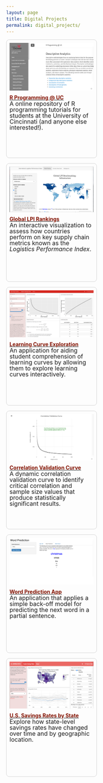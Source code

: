```yaml
---
layout: page
title: Digital Projects
permalink: digital_projects/
---
```


<STYLE TYPE="text/css"> 
<!-- 
.nomargin {
  margin-top: 0px;
  margin-bottom: 0px;
  padding: 0px;
}

.headmargin {
  margin-top: 10px;
  margin-bottom: 0px;
  padding: 0px;
}


--> 
</STYLE>



<div style="width: 100%;">

<div style="float: left; width: 45%; margin-right: 1em; margin-bottom: 1em; border: thin solid lightgray; border-radius: 8px; padding: 8px; height: 300px;">

<a href="http://uc-r.github.io/">
  <img src="/public/images/projects/uc-r_project.png" style="display: block; margin: auto;" />
</a>

<h4 class="headmargin">
  <a href="http://uc-r.github.io/">
    <font color="#821122;">R Programming @ UC</font></a>
</h4>

<p class="nomargin" style="line-height:1.0">
  <font size="3">
    A online repository of R programming tutorials for students at the University of Cincinnati (and anyone else interested!).
  </font>
</p>

</div>

 
<div style="float: left; width: 45%; margin-right: 1em; margin-bottom: 1em; border: thin solid lightgray; border-radius: 8px; padding: 8px; height: 300px;">

<a href="https://bradleyboehmke.shinyapps.io/LPI_Rankings/">
<img src="/public/images/projects/lpi-rankings.png" style="display: block; margin: auto;" />
</a>

<h4 class="headmargin">
  <a href="https://bradleyboehmke.shinyapps.io/LPI_Rankings/">
    <font color="#821122;">Global LPI Rankings</font></a></h4>

<p class="nomargin" style="line-height:1.0">
  <font size="3">
    An interactive visualization to assess how countries perform on key supply chain metrics known as the <em>Logistics Performance Index</em>.
  </font>
</p>
 
</div>

<div style="float: left; width: 45%; margin-right: 1em; margin-bottom: 1em; border: thin solid lightgray; border-radius: 8px; padding: 8px; height: 300px;">

<a href="https://bradleyboehmke.shinyapps.io/learningCurve-shiny-app/">
<img src="/public/images/projects/learningCurve_shiny_app.png" style="display: block; margin: auto;" />
</a>

<h4 class="headmargin">
  <a href="https://bradleyboehmke.shinyapps.io/learningCurve-shiny-app/">
    <font color="#821122;">Learning Curve Exploration</font></a></h4>

<p class="nomargin" style="line-height:1.0">
  <font size="3">
    An application for aiding student comprehension of learning curves by allowing them to explore learning curves interactively.
  </font>
</p>
 
</div>

<div style="float: left; width: 45%; margin-right: 1em; margin-bottom: 1em; border: thin solid lightgray; border-radius: 8px; padding: 8px; height: 300px;">

<a href="http://bradleyboehmke.github.io/2016/05/a-correlation-significance-curve.html">
<img src="/public/images/projects/correlation-validation.png" style="display: block; margin: auto;" />
</a>

<h4 class="headmargin">
  <a href="http://bradleyboehmke.github.io/2016/05/a-correlation-significance-curve.html">
    <font color="#821122;">Correlation Validation Curve</font></a></h4>

<p class="nomargin" style="line-height:1.0">
  <font size="3">
    A dynamic correlation validation curve to identify critical correlation and sample size values that produce statistically significant results. 
  </font>
</p>
 
</div>

<div style="float: left; width: 45%; margin-right: 1em; margin-bottom: 1em; border: thin solid lightgray; border-radius: 8px; padding: 8px; height: 300px;">

<a href="https://bradleyboehmke.shinyapps.io/word_prediction_app/">
<img src="/public/images/projects/word_prediction.png" style="display: block; margin: auto;" />
</a>

<h4 class="headmargin">
  <a href="https://bradleyboehmke.shinyapps.io/word_prediction_app/">
    <font color="#821122;">Word Prediction App</font></a></h4>

<p class="nomargin" style="line-height:1.0">
  <font size="3">
    An application that applies a simple back-off model for predicting the next word in a partial sentence.
  </font>
</p>
 
</div>

<div style="float: left; width: 45%; margin-right: 1em; margin-bottom: 1em; border: thin solid lightgray; border-radius: 8px; padding: 8px; height: 300px;">

<a href="https://bradleyboehmke.shinyapps.io/us_savings_rate_app/">
<img src="/public/images/projects/savings_rate_app.png" style="display: block; margin: auto;" />
</a>

<h4 class="headmargin">
  <a href="https://bradleyboehmke.shinyapps.io/us_savings_rate_app/">
    <font color="#821122;">U.S. Savings Rates by State</font></a></h4>

<p class="nomargin" style="line-height:1.0">
  <font size="3">
    Explore how state-level savings rates have changed over time and by geographic location.
  </font>
</p>
 
</div>
